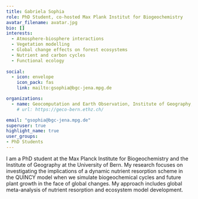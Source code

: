 ```yaml
---
title: Gabriela Sophia
role: PhD Student, co-hosted Max Plank Institut for Biogeochemistry
avatar_filename: avatar.jpg
bio: []
interests:
  - Atmosphere-biosphere interactions
  - Vegetation modelling
  - Global change effects on forest ecosystems
  - Nutrient and carbon cycles
  - Functional ecology
  
social:
  - icon: envelope
    icon_pack: fas
    link: mailto:gsophia@bgc-jena.mpg.de

organizations:
  - name: Geocomputation and Earth Observation, Institute of Geography, University of Bern
    # url: https://geco-bern.ethz.ch/

email: "gsophia@bgc-jena.mpg.de"
superuser: true
highlight_name: true
user_groups:
- PhD Students
---
```


I am a PhD student at the Max Planck Institute for Biogeochemistry and the Institute of Geography at the University of Bern. My research focuses on investigating the implications of a dynamic nutrient resorption scheme in the QUINCY model when we simulate biogeochemical cycles and future plant growth in the face of global changes. My approach includes global meta-analysis of nutrient resorption and ecosystem model development.
